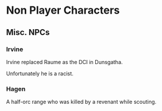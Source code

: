 # Non Player Characters

## Misc. NPCs

### Irvine

Irvine replaced Raume as the DCI in Dunsgatha.

Unfortunately he is a racist.

### Hagen

A half-orc range who was killed by a revenant while scouting.
